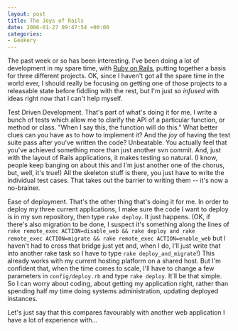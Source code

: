 ```yaml
---
layout: post
title: The Joys of Rails
date: 2006-01-27 09:47:54 +00:00
categories:
- Geekery
---
```

The past week or so has been interesting.  I've been doing a lot of development in my spare time, with [Ruby on Rails](http://www.rubyonrails.org/), putting together a basis for three different projects.  OK, since I haven't got all the spare time in the world ever, I should really be focusing on getting one of those projects to a releasable state before fiddling with the rest, but I'm just so *infused* with ideas right now that I can't help myself.

Test Driven Development.  That's part of what's doing it for me.  I write a bunch of tests which allow me to clarify the API of a particular function, or method or class.  "When I say this, the function will do this."  What better clues can you have as to how to implement it?  And the *joy* of having the test suite pass after you've written the code?  Unbeatable.  You actually feel that you've achieved something more than just another svn commit.  And, just with the layout of Rails applications, it makes testing so natural.  (I know, people keep banging on about this and I'm just another one of the chorus, but, well, it's true!)  All the skeleton stuff is there, you just have to write the individual test cases.  That takes out the barrier to writing them -- it's now a no-brainer.

Ease of deployment.  That's the other thing that's doing it for me.  In order to deploy my three current applications, I make sure the code I want to deploy is in my svn repository, then type `rake deploy`.  It just happens.  (OK, if there's also migration to be done, I suspect it's something along the lines of `rake remote_exec ACTION=disable_web && rake deploy and rake remote_exec ACTION=migrate && rake remote_exec ACTION=enable_web` but I haven't had to cross that bridge just yet and, when I do, I'll just write that into another rake task so I have to type `rake deploy_and_migrate`!)  This already works with my current hosting platform on a shared host.  But I'm confident that, when the time comes to scale, I'll have to change a few parameters in `config/deploy.rb` and type `rake deploy`.  It'll be that simple.  So I can worry about coding, about getting my application right, rather than spending half my time doing systems administration, updating deployed instances.

Let's just say that this compares favourably with another web application I have a lot of experience with...
